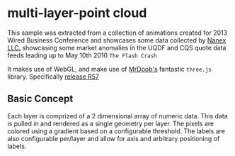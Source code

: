 # multi-layer-point cloud

This sample was extracted from a collection of animations created for 2013 Wired Business Conference and showcases some data collected by [Nanex LLC.](https://nanex.net) showcasing some market anomalies in the UQDF and CQS quote data feeds leading up to May 10th 2010 `The Flash Crash`

It makes use of WebGL, and make use of [MrDoob's](https://github.com/mrdoob) fantastic `three.js` library. Specifically [release R57](https://github.com/mrdoob/three.js/releases/tag/r57)

## Basic Concept

Each layer is comprized of a 2 dimensional array of numeric data. This data is pulled in and rendered as a single geometry per layer. The pixels are colored using a gradient based on a configurable threshold. The labels are also configurable per/layer and allow for axis and arbitrary positioning of labels.
